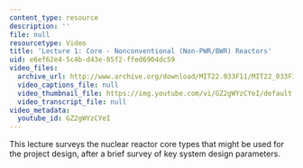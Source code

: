 ```yaml
---
content_type: resource
description: ''
file: null
resourcetype: Video
title: 'Lecture 1: Core - Nonconventional (Non-PWR/BWR) Reactors'
uid: e6ef62e4-5c4b-d43e-85f2-ffed6904dc59
video_files:
  archive_url: http://www.archive.org/download/MIT22.033F11/MIT22_033F11_lec01_300k.mp4
  video_captions_file: null
  video_thumbnail_file: https://img.youtube.com/vi/GZ2gWYzCYeI/default.jpg
  video_transcript_file: null
video_metadata:
  youtube_id: GZ2gWYzCYeI
---
```


This lecture surveys the nuclear reactor core types that might be used for the project design, after a brief survey of key system design parameters.